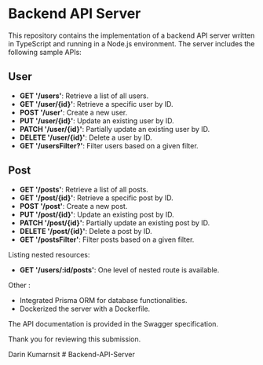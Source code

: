 # Backend API Server

This repository contains the implementation of a backend API server written in TypeScript and running in a Node.js environment. The server includes the following sample APIs:

## User

- **GET '/users'**: Retrieve a list of all users.
- **GET '/user/{id}'**: Retrieve a specific user by ID.
- **POST '/user'**: Create a new user.
- **PUT '/user/{id}'**: Update an existing user by ID.
- **PATCH '/user/{id}'**: Partially update an existing user by ID.
- **DELETE '/user/{id}'**: Delete a user by ID.
- **GET '/usersFilter?'**: Filter users based on a given filter.

## Post

- **GET '/posts'**: Retrieve a list of all posts.
- **GET '/post/{id}'**: Retrieve a specific post by ID.
- **POST '/post'**: Create a new post.
- **PUT '/post/{id}'**: Update an existing post by ID.
- **PATCH '/post/{id}'**: Partially update an existing post by ID.
- **DELETE '/post/{id}'**: Delete a post by ID.
- **GET '/postsFilter'**: Filter posts based on a given filter.

Listing nested resources:

- **GET '/users/:id/posts'**: One level of nested route is available.

Other :

- Integrated Prisma ORM for database functionalities.
- Dockerized the server with a Dockerfile.

The API documentation is provided in the Swagger specification.

Thank you for reviewing this submission.

Darin Kumarnsit
#   B a c k e n d - A P I - S e r v e r  
 